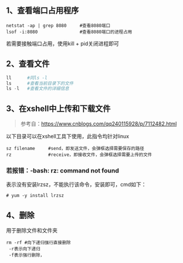 

## 1、查看端口占用程序

```
netstat -ap | grep 8080     #查看8080端口
lsof -i:8080                #查看8080端口的进程占用
```

若需要接触端口占用，使用kill + pid关闭进程即可

## 2、查看文件

```python
ll		#同ls -l
ls		#查看当前目录下的文件
ls -l	#查看文件的详细信息
```

## 3、在xshell中上传和下载文件

> 参考自：https://www.cnblogs.com/qq240115928/p/7112482.html

以下目录可以在xshell工具下使用，此指令均针对linux

```pyhton
sz filename		#send，即发送文件，会弹框选择需要保存的路径
rz 				#receive，即接收文件，会弹框选择需要上传的文件
```

### 若报错：-bash: rz: command not found

表示没有安装lrzsz，不能执行该命令，安装即可，cmd如下：

```
# yum -y install lrzsz
```

## 4、删除

用于删除文件和文件夹

```
rm -rf #向下递归强行直接删除
 -r表示向下递归
 -f表示强行删除，
```

